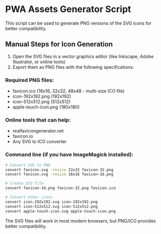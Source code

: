 # PWA Assets Generator Script

This script can be used to generate PNG versions of the SVG icons for better compatibility.

## Manual Steps for Icon Generation

1. Open the SVG files in a vector graphics editor (like Inkscape, Adobe Illustrator, or online tools)
2. Export them as PNG files with the following specifications:

### Required PNG files:

- favicon.ico (16x16, 32x32, 48x48 - multi-size ICO file)
- icon-192x192.png (192x192)
- icon-512x512.png (512x512)
- apple-touch-icon.png (180x180)

### Online tools that can help:

- realfavicongenerator.net
- favicon.io
- Any SVG to ICO converter

### Command line (if you have ImageMagick installed):

```bash
# Convert SVG to PNG
convert favicon.svg -resize 32x32 favicon-32.png
convert favicon.svg -resize 16x16 favicon-16.png

# Create ICO file
convert favicon-16.png favicon-32.png favicon.ico

# Convert other icons
convert icon-192x192.svg icon-192x192.png
convert icon-512x512.svg icon-512x512.png
convert apple-touch-icon.svg apple-touch-icon.png
```

The SVG files will work in most modern browsers, but PNG/ICO provides better compatibility.
